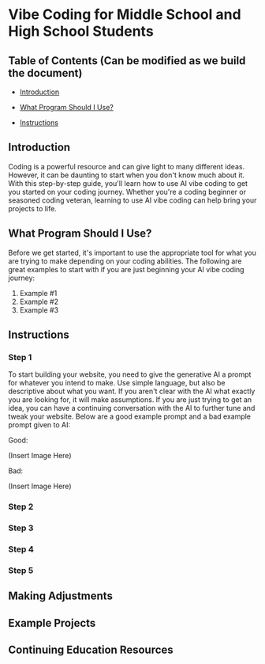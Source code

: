 # Vibe Coding for Middle School and High School Students

## Table of Contents (Can be modified as we build the document)

* [Introduction](https://github.com/BACON8ER-GAMER/PTW_320_Alpha_Project?tab=readme-ov-file#introduction)

* [What Program Should I Use?](https://github.com/BACON8ER-GAMER/PTW_320_Alpha_Project?tab=readme-ov-file#what-program-should-i-use)

* [Instructions]()

## Introduction

Coding is a powerful resource and can give light to many different ideas. However, it can be daunting to start when you don't know much about it. With this step-by-step guide, you'll learn how to use AI vibe coding to get you started on your coding journey. Whether you're a coding beginner or seasoned coding veteran, learning to use AI vibe coding can help bring your projects to life.

## What Program Should I Use?

Before we get started, it's important to use the appropriate tool for what you are trying to make depending on your coding abilities. The following are great examples to start with if you are just beginning your AI vibe coding journey:

1. Example #1
2. Example #2
3. Example #3

## Instructions

### Step 1

To start building your website, you need to give the generative AI a prompt for whatever you intend to make. Use simple language, but also be descriptive about what you want. If you aren't clear with the AI what exactly you are looking for, it will make assumptions. If you are just trying to get an idea, you can have a continuing conversation with the AI to further tune and tweak your website. Below are a good example prompt and a bad example prompt given to AI:

Good:

(Insert Image Here)

Bad:

(Insert Image Here)

### Step 2



### Step 3



### Step 4



### Step 5



## Making Adjustments

## Example Projects

## Continuing Education Resources